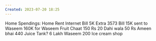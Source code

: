 ```yaml
---
Created: 2023-07-20 18:25 
---
```

Home Spendings:
	Home Rent
	Internet Bill
	5K Extra
	3573 Bill
	15K sent to Waseem
160K for Waseem
Fruit Chaat 150
Rs 20 Dahi wala
50 Rs Ameen bhai
440 Juice Tank?
6 Lakh Waseem
200 Ice cream shop
